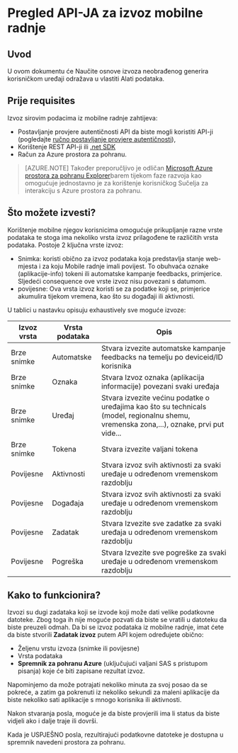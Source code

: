 <properties
    pageTitle="Pregled API-JA za izvoz mobilne radnje"
    description="Naučite osnove izvoza podataka neobrađenog generira korisničkom uređaji odražava u vlastiti Alati"
    services="mobile-engagement"
    documentationCenter="mobile"
    authors="kpiteira"
    manager="erikre"
    editor=""/>

<tags
    ms.service="mobile-engagement"
    ms.devlang="na"
    ms.topic="article"
    ms.tgt_pltfrm="mobile-multiple"
    ms.workload="mobile"
    ms.date="04/26/2016"
    ms.author="kpiteira"/>

# <a name="mobile-engagement-export-api-overview"></a>Pregled API-JA za izvoz mobilne radnje

## <a name="introduction"></a>Uvod

U ovom dokumentu će Naučite osnove izvoza neobrađenog generira korisničkom uređaji odražava u vlastiti Alati podataka.

## <a name="pre-requisites"></a>Prije requisites

Izvoz sirovim podacima iz mobilne radnje zahtijeva:

- Postavljanje provjere autentičnosti API da biste mogli koristiti API-ji (pogledajte [ručno postavljanje provjere autentičnosti](mobile-engagement-api-authentication-manual.md)),
- Korištenje REST API-ji ili [.net SDK](mobile-engagement-dotnet-sdk-service-api.md)
- Račun za Azure prostora za pohranu.

>[AZURE.NOTE] Također preporučljivo je odličan [Microsoft Azure prostora za pohranu Explorer](http://storageexplorer.com/)barem tijekom faze razvoja kao omogućuje jednostavno je za korištenje korisničkog Sučelja za interakciju s Azure prostora za pohranu.

## <a name="what-can-be-exported"></a>Što možete izvesti?

Korištenje mobilne njegov korisnicima omogućuje prikupljanje razne vrste podataka te stoga ima nekoliko vrsta izvoz prilagođene te različitih vrsta podataka.
Postoje 2 ključna vrste izvoz:

- Snimka: koristi obično za izvoz podataka koja predstavlja stanje web-mjesta i za koju Mobile radnje imali povijest. To obuhvaća oznake (aplikacije-info) tokeni ili automatske kampanje feedbacks, primjerice. Sljedeći consequence ove vrste izvoz nisu povezani s datumom.
- povijesne: Ova vrsta izvoz koristi se za podatke koji se, primjerice akumulira tijekom vremena, kao što su događaji ili aktivnosti.

U tablici u nastavku opisuju exhaustively sve moguće izvoze:

| Izvoz vrsta | Vrsta podataka | Opis                                                                                                                                 |
|-------------|-----------|---------------------------------------------------------------------------------------------------------------------------------------------|
| Brze snimke    | Automatske      | Stvara izvezite automatske kampanje feedbacks na temelju po deviceid/ID korisnika                                                              |
| Brze snimke    | Oznaka       | Stvara Izvoz oznaka (aplikacija informacije) povezani svaki uređaja                                                                       |
| Brze snimke    | Uređaj    | Stvara izvezite većinu podatke o uređajima kao što su technicals (model, regionalnu shemu, vremenska zona,...), oznake, prvi put vide... |
| Brze snimke    | Tokena     | Stvara izvezite valjani tokena                                                                                                 |
| Povijesne  | Aktivnosti  | Stvara izvoz svih aktivnosti za svaki uređaje u određenom vremenskom razdoblju                                                           |
| Povijesne  | Događaja     | Stvara izvoz svih aktivnosti za svaki uređaje u određenom vremenskom razdoblju                                                           |
| Povijesne  | Zadatak       | Stvara Izvezite sve zadatke za svaki uređaja u određenom vremenskom razdoblju                                                                 |
| Povijesne  | Pogreška     | Stvara Izvezite sve pogreške za svaki uređaje u određenom vremenskom razdoblju                                                               |

## <a name="how-does-it-work"></a>Kako to funkcionira?

Izvozi su dugi zadataka koji se izvode koji može dati velike podatkovne datoteke. Zbog toga ih nije moguće pozvati da biste se vratili u datoteku da biste preuzeli odmah.
Da bi se izvoz podataka iz mobilne radnje, imat ćete da biste stvorili **Zadatak izvoz** putem API kojem određujete obično:

- Željenu vrstu izvoza (snimke ili povijesne)
- Vrsta podataka
- **Spremnik za pohranu Azure** (uključujući valjani SAS s pristupom pisanja) koje će biti zapisane rezultat izvoz.

Napominjemo da može potrajati nekoliko minuta za svoj posao da se pokreće, a zatim ga pokrenuti iz nekoliko sekundi za maleni aplikacije da biste nekoliko sati aplikacije s mnogo korisnika ili aktivnosti.

Nakon stvaranja posla, moguće je da biste provjerili ima li status da biste vidjeli ako i dalje traje ili dovrši.

Kada je USPJEŠNO posla, rezultirajući podatkovne datoteke je dostupna u spremnik navedeni prostora za pohranu.
